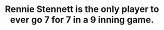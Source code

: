 ---
title:      
  - Rennie Stennett is the only player to ever go 7 for 7 in a 9 inning game.
secondary:
  - It happened on September 16th, 1975 in a Pirates v. Cubs game. The Pirates won 22 to 0 with the help of Stennett's 2 doubles, 1 triple, and 4 singles.
reference:
  - http://www.baseball-reference.com/boxes/CHN/CHN197509160.shtml
---